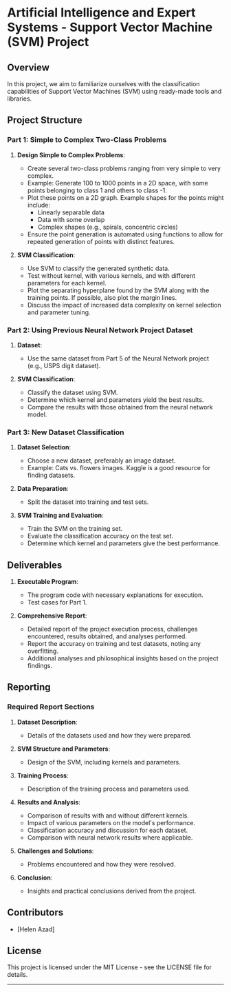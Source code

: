 # Artificial Intelligence and Expert Systems - Support Vector Machine (SVM) Project

## Overview

In this project, we aim to familiarize ourselves with the classification capabilities of Support Vector Machines (SVM) using ready-made tools and libraries.

## Project Structure

### Part 1: Simple to Complex Two-Class Problems

1. **Design Simple to Complex Problems**:
    - Create several two-class problems ranging from very simple to very complex.
    - Example: Generate 100 to 1000 points in a 2D space, with some points belonging to class 1 and others to class -1.
    - Plot these points on a 2D graph. Example shapes for the points might include:
        - Linearly separable data
        - Data with some overlap
        - Complex shapes (e.g., spirals, concentric circles)
    - Ensure the point generation is automated using functions to allow for repeated generation of points with distinct features.

2. **SVM Classification**:
    - Use SVM to classify the generated synthetic data.
    - Test without kernel, with various kernels, and with different parameters for each kernel.
    - Plot the separating hyperplane found by the SVM along with the training points. If possible, also plot the margin lines.
    - Discuss the impact of increased data complexity on kernel selection and parameter tuning.

### Part 2: Using Previous Neural Network Project Dataset

1. **Dataset**:
    - Use the same dataset from Part 5 of the Neural Network project (e.g., USPS digit dataset).

2. **SVM Classification**:
    - Classify the dataset using SVM.
    - Determine which kernel and parameters yield the best results.
    - Compare the results with those obtained from the neural network model.

### Part 3: New Dataset Classification

1. **Dataset Selection**:
    - Choose a new dataset, preferably an image dataset.
    - Example: Cats vs. flowers images. Kaggle is a good resource for finding datasets.

2. **Data Preparation**:
    - Split the dataset into training and test sets.

3. **SVM Training and Evaluation**:
    - Train the SVM on the training set.
    - Evaluate the classification accuracy on the test set.
    - Determine which kernel and parameters give the best performance.

## Deliverables

1. **Executable Program**:
    - The program code with necessary explanations for execution.
    - Test cases for Part 1.

2. **Comprehensive Report**:
    - Detailed report of the project execution process, challenges encountered, results obtained, and analyses performed.
    - Report the accuracy on training and test datasets, noting any overfitting.
    - Additional analyses and philosophical insights based on the project findings.

## Reporting

### Required Report Sections

1. **Dataset Description**:
    - Details of the datasets used and how they were prepared.

2. **SVM Structure and Parameters**:
    - Design of the SVM, including kernels and parameters.

3. **Training Process**:
    - Description of the training process and parameters used.

4. **Results and Analysis**:
    - Comparison of results with and without different kernels.
    - Impact of various parameters on the model's performance.
    - Classification accuracy and discussion for each dataset.
    - Comparison with neural network results where applicable.

5. **Challenges and Solutions**:
    - Problems encountered and how they were resolved.

6. **Conclusion**:
    - Insights and practical conclusions derived from the project.

## Contributors

- [Helen Azad]

## License

This project is licensed under the MIT License - see the LICENSE file for details.

---
